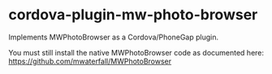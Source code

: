 cordova-plugin-mw-photo-browser
=========================

Implements MWPhotoBrowser as a Cordova/PhoneGap plugin.

You must still install the native MWPhotoBrowser code as documented
here: https://github.com/mwaterfall/MWPhotoBrowser
